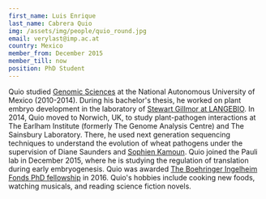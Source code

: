 ```yaml
---
first_name: Luis Enrique
last_name: Cabrera Quio
img: /assets/img/people/quio_round.jpg
email: verylast@imp.ac.at
country: Mexico
member_from: December 2015
member_till: now
position: PhD Student
---
```

Quio studied [Genomic Sciences](http://www.lcg.unam.mx/es/about) at the National Autonomous University of Mexico (2010-2014). During his bachelor's thesis, he worked on plant embryo development in the laboratory of [Stewart Gillmor at LANGEBIO](http://langebio.cinvestav.mx/?pag=854). In 2014, Quio moved to Norwich, UK, to study plant-pathogen interactions at The Earlham Institute (formerly The Genome Analysis Centre) and The Sainsbury Laboratory. There, he used next generation sequencing techniques to understand the evolution of wheat pathogens under the supervision of Diane Saunders and [Sophien Kamoun](http://www.tsl.ac.uk/groups/kamoun-group/). Quio joined the Pauli lab in December 2015, where he is studying the regulation of translation during early embryogenesis. Quio was awarded [The Boehringer Ingelheim Fonds PhD fellowship](https://www.bifonds.de/fellowships-grants/phd-fellowships.html) in 2016. Quio's hobbies include cooking new foods, watching musicals, and reading science fiction novels.
